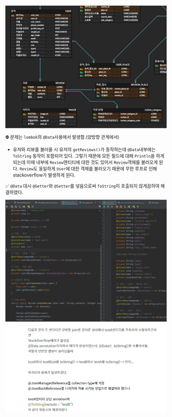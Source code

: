 ![image-20230312213403034](assets/image-20230312213403034.png)

⛔ 문제는 `lombok`의 `@Data`사용에서 발생함.(양방향 관계에서)

- 유저와 리뷰를 불러올 시 유저의 `getReviews()`가 동작하는데 `@Data`내부에는 `ToString` 동작이 포함되어 있다. 그렇기 때문에 모든 필드에 대해 `Println`을 하게 되는데 이때 내부에 `Review`엔티티에 대한 것도 있어서 `Review`객체를 불러오게 된다. `Review`도 동일하게 `User`에 대한 객체를 불러오기 때문에 무한 루프로 인해 stackoverflow가 발생하게 된다.

✅ `@Data` 대시 `@Getter`와 `@Setter`를 넣음으로써 `ToString`이 호출되지 않게끔하여 해결하였다.

![image-20230312213459111](assets/image-20230312213459111.png)

![image-20230312215533615](assets/image-20230312215533615.png)